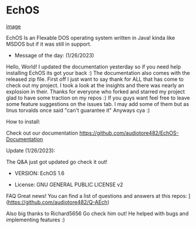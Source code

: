 # EchOS
[image](https://user-images.githubusercontent.com/117720256/221413940-da9d463f-2344-40e0-b4f2-b45f9ad231ce.png)

EchOS Is an Flexable DOS operating system written in Java!
kinda like MSDOS but if it was still in support.



- Message of the day: (1/26/2023)

Hello, World! I updated the documentation yesterday so if you need
help installing EchOS its got your back :) The documentation also comes
with the released zip file. First off I just want to say thank for ALL
that has come to check out my project. I took a look at the insights
and there was nearly an explosion in their. Thanks for everyone 
who forked and starred my project glad to have some traction on
my repos :) If you guys want feel free to leave some feature suggestions
on the issues tab. I may add some of them but as linus torvalds once said
"can't guarantee it" Anyways cya :)

How to install:

Check out our documentation https://github.com/audiotore482/EchOS-Documentation

Update (1/26/2023):

The Q&A just got updated go check it out!

- VERSION:
EchOS 1.6

- License:
GNU GENERAL PUBLIC LICENSE v2

FAQ
Great news! You can find a list of questions and answers at this repos:
[](https://github.com/audiotore482/Q-AEch)](https://github.com/audiotore482/Q-AEch)


Also big thanks to Richard5656 Go check him out!
He helped with bugs and implementing features :)
